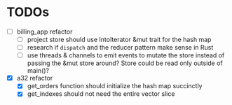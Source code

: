 # TODOs

- [ ] billing_app refactor
  - [ ] project store should use IntoIterator &mut trait for the hash map
  - [ ] research if `dispatch` and the reducer pattern make sense in Rust
  - [ ] use threads & channels to emit events to mutate the store instead of passing the &mut store around? Store could be read only outside of main()?
- [x] a32 refactor
  - [x] get_orders function should initialize the hash map succinctly
  - [x] get_indexes should not need the entire vector slice
